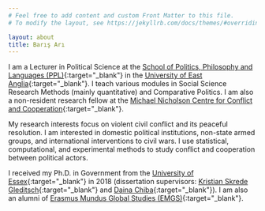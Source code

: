 ```yaml
---
# Feel free to add content and custom Front Matter to this file.
# To modify the layout, see https://jekyllrb.com/docs/themes/#overriding-theme-defaults

layout: about
title: Barış Arı
---
```


I am a Lecturer in Political Science at the [School of Politics, Philosophy and Languages (PPL)](https://www.uea.ac.uk/about/school-of-politics-philosophy-language-and-communication-studies){:target="_blank"} in the [University of East Anglia](https://www.uea.ac.uk/){:target="_blank"}.  I teach various modules in Social Science Research Methods (mainly quantitative) and Comparative Politics. I am also a non-resident research fellow at the [Michael Nicholson Centre for Conflict and Cooperation](https://www.essex.ac.uk/centres-and-institutes/conflict-and-cooperation){:target="_blank"}.

My research interests focus on violent civil conflict and its peaceful resolution. I am interested in domestic political institutions, non-state armed groups, and international interventions to civil wars. I use statistical, computational, and experimental methods to study conflict and cooperation between political actors. 

I received my Ph.D. in Government from the [University of Essex](https://www.essex.ac.uk/departments/government/){:target="_blank"} in 2018 (dissertation supervisors: [Kristian Skrede Gleditsch](http://ksgleditsch.com/){:target="_blank"} and [Daina Chiba](https://dainachiba.github.io/){:target="_blank"}). I am also an alumni of [Erasmus Mundus Global Studies (EMGS)](https://globalstudies-masters.eu/){:target="_blank"}.
